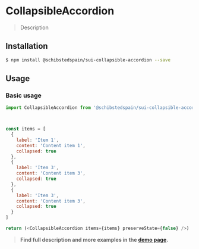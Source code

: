 # CollapsibleAccordion

> Description

<!-- ![](./assets/preview.png) -->

## Installation

```sh
$ npm install @schibstedspain/sui-collapsible-accordion --save
```

## Usage

### Basic usage
```js
import CollapsibleAccordion from '@schibstedspain/sui-collapsible-accordion'



const items = [
  {
    label: 'Item 1',
    content: 'Content item 1',
    collapsed: true
  },
  {
    label: 'Item 3',
    content: 'Content item 3',
    collapsed: true
  },
  {
    label: 'Item 3',
    content: 'Content item 3',
    collapsed: true
  }
]

return (<CollapsibleAccordion items={items} preserveState={false} />)
```


> **Find full description and more examples in the [demo page](#).**
